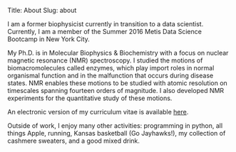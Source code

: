 Title: About
Slug: about

I am a former biophysicist currently in transition to a data scientist. Currently, I am a member of the Summer 2016 Metis Data Science Bootcamp in New York City. 

My Ph.D. is in Molecular Biophysics & Biochemistry with a focus on nuclear magnetic resonance (NMR) spectroscopy. I studied the motions of biomacromolecules called enzymes, which play import roles in normal organismal function and in the malfunction that occurs during disease states. NMR enables these motions to be studied with atomic resolution on timescales spanning fourteen orders of magnitude. I also developed NMR experiments for the quantitative study of these motions.

An electronic version of my curriculum vitae is available [here](https://mlgill.github.io).

Outside of work, I enjoy many other activities: programming in python, all things Apple, running, Kansas basketball (Go Jayhawks!), my collection of cashmere sweaters, and a good mixed drink.
